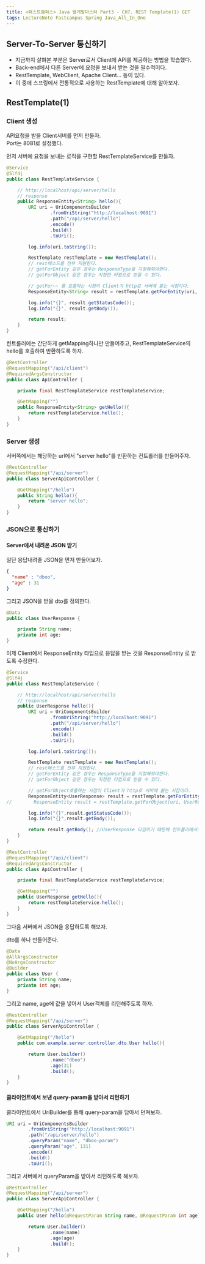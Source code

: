 ```yaml
---
title: <패스트캠퍼스> Java 웹개발마스터 Part3 - CH7. REST Template(1) GET
tags: LectureNote Fastcampus Spring Java_All_In_One
---
```


## Server-To-Server 통신하기

- 지금까지 살펴본 부분은 Server로서 Client에 API를 제공하는 방법을 학습했다.
- Back-end에서 다른 Server에 요청을 보내서 받는 것을 필수적이다.
- RestTemplate, WebClient, Apache Client... 등이 있다.
- 이 중에 스프링에서 전통적으로 사용하는 RestTemplate에 대해 알아보자.

## RestTemplate(1)

### Client 생성

API요청을 받을 Client서버를 먼저 만들자.  
Port는 8081로 설정했다.

먼저 서버에 요청을 보내는 로직을 구현할 RestTemplateService를 만들자.  

~~~java
@Service
@Slf4j
public class RestTemplateService {

    // http://localhost/api/server/hello
    // response
    public ResponseEntity<String> hello(){
        URI uri = UriComponentsBuilder
                .fromUriString("http://localhost:9091")
                .path("/api/server/hello")
                .encode()
                .build()
                .toUri();

        log.info(uri.toString());

        RestTemplate restTemplate = new RestTemplate();
        // rest메소드를 전부 지원한다.
        // getForEntity 같은 경우는 ResponseType을 지정해줘야한다.
        // getForObject 같은 경우는 지정한 타입으로 받을 수 있다.

        // getFor~~ 를 호출하는 시점이 Client가 http로 서버에 붙는 시점이다.
        ResponseEntity<String> result = restTemplate.getForEntity(uri, String.class);

        log.info("{}", result.getStatusCode());
        log.info("{}", result.getBody());

        return result;
    }
}
~~~

컨트롤러에는 간단하게 getMapping하나만 만들어주고, RestTemplateService의 hello를 호출하여
반환하도록 하자.

~~~java
@RestController
@RequestMapping("/api/client")
@RequiredArgsConstructor
public class ApiController {

    private final RestTemplateService restTemplateService;

    @GetMapping("")
    public ResponseEntity<String> getHello(){
        return restTemplateService.hello();
    }
}
~~~

### Server 생성

서버쪽에서는 해당하는 url에서 "server hello"를 반환하는 컨트롤러를 만들어주자.

~~~java
@RestController
@RequestMapping("/api/server")
public class ServerApiController {

    @GetMapping("/hello")
    public String hello(){
        return "server hello";
    }
}
~~~

### JSON으로 통신하기

#### Server에서 내려온 JSON 받기

일단 응답내려줄 JSON을 먼저 만들어보자.

~~~json
{
  "name" : "dboo",
  "age" : 31
}
~~~

그리고 JSON을 받을 dto를 정의한다.

~~~java
@Data
public class UserResponse {

    private String name;
    private int age;
}
~~~

이제 Client에서 ResponseEntity<String> 타입으로 응답을 받는 것을 ResponseEntity<UserResponse>
로 받도록 수정한다.

~~~java
@Service
@Slf4j
public class RestTemplateService {

    // http://localhost/api/server/hello
    // response
    public UserResponse hello(){
        URI uri = UriComponentsBuilder
                .fromUriString("http://localhost:9091")
                .path("/api/server/hello")
                .encode()
                .build()
                .toUri();

        log.info(uri.toString());

        RestTemplate restTemplate = new RestTemplate();
        // rest메소드를 전부 지원한다.
        // getForEntity 같은 경우는 ResponseType을 지정해줘야한다.
        // getForObject 같은 경우는 지정한 타입으로 받을 수 있다.

        // getForObject호출하는 시점이 Client가 http로 서버에 붙는 시점이다.
        ResponseEntity<UserResponse> result = restTemplate.getForEntity(uri, UserResponse.class);
//        ResponseEntity result = restTemplate.getForObject(uri, UserResponse.class); // 비추천

        log.info("{}",result.getStatusCode());
        log.info("{}",result.getBody());

        return result.getBody(); //UserResponse 타입이기 때문에 컨트롤러에서도 UserResponse를 반환하도록 한다.
    }
}
~~~

~~~java
@RestController
@RequestMapping("/api/client")
@RequiredArgsConstructor
public class ApiController {

    private final RestTemplateService restTemplateService;

    @GetMapping("")
    public UserResponse getHello(){
        return restTemplateService.hello();
    }
}
~~~

그다음 서버에서 JSON을 응답하도록 해보자.

dto를 하나 만들어준다.

~~~java
@Data
@AllArgsConstructor
@NoArgsConstructor
@Builder
public class User {
    private String name;
    private int age;
}
~~~

그리고 name, age에 값을 넣어서 User객체를 리턴해주도록 하자.

~~~java
@RestController
@RequestMapping("/api/server")
public class ServerApiController {

    @GetMapping("/hello")
    public com.example.server.controller.dto.User hello(){

        return User.builder()
                .name("dboo")
                .age(31)
                .build();
    }
}
~~~

#### 클라이언트에서 보낸 query-param을 받아서 리턴하기

클라이언트에서 UriBuilder를 통해 query-param을 담아서 던져보자.

~~~java
URI uri = UriComponentsBuilder
        .fromUriString("http://localhost:9091")
        .path("/api/server/hello")
        .queryParam("name", "dboo-param")
        .queryParam("age", 131)
        .encode()
        .build()
        .toUri();
~~~

그리고 서버에서 queryParam을 받아서 리턴하도록 해보자.

~~~java
@RestController
@RequestMapping("/api/server")
public class ServerApiController {

    @GetMapping("/hello")
    public User hello(@RequestParam String name, @RequestParam int age){

        return User.builder()
                .name(name)
                .age(age)
                .build();
    }
}
~~~
